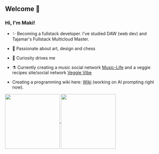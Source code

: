 ## Welcome 🌈

### Hi, I'm Maki!
- ✨ Becoming a fullstack developer. I've studied DAW (web dev) and Tajamar's Fullstack Multicloud Master.

- 🌌 Passionate about art, design and chess

- 🚀 Curiosity drives me

- ⚗️ Currently creating a music social network [Music-Life](https://github.com/spariva/Music-Life) and a veggie recipes site/social network [Veggie Vibe](https://github.com/spariva/VeggieVibe)
  
- Creating a programming wiki here: [Wiki](https://spariva.notion.site/spariva/Wiki-de-programaci-n-1cf2c133a0ee4155907f022d9fcf3315) (working on AI prompting right now).

<a href="https://github.com/spariva/Music-Life">
  <picture>
  <source
    srcset="https://github-readme-stats.vercel.app/api?username=spariva&hide=contribs&show_icons=true&theme=tokyonight&show=prs_merged_percentage&rank_icon=github&border_color=744cb0"
    media="(prefers-color-scheme: dark)"
  />
  <source
    srcset="https://github-readme-stats.vercel.app/api?username=spariva&hide=contribs&show_icons=true&theme=shadow_blue&show=prs_merged_percentage&rank_icon=github&border_color=b9edc3&bg_color=dafbe1&title_color=00bda3&text_color=b0a3e1&icon_color=00c3ae"
    media="(prefers-color-scheme: light), (prefers-color-scheme: no-preference)"
  />
    <img height=180 align="center" src="https://github-readme-stats.vercel.app/api?username=spariva&hide=contribs&show_icons=true&theme=calm&show=prs_merged_percentage&rank_icon=github&border_color=744cb0" />
  </picture>
</a>
<a href="https://github.com/spariva/DAW2">
  <picture>
    <source
      srcset="https://github-readme-stats.vercel.app/api/top-langs?username=spariva&hide_progress=true&langs_count=8&card_width=320&theme=tokyonight&border_color=744cb0"
      media="(prefers-color-scheme: dark)"
    />
    <source
      srcset="https://github-readme-stats.vercel.app/api/top-langs?username=spariva&hide_progress=true&langs_count=8&card_width=320&theme=shadow_blue&border_color=b9edc3&bg_color=dafbe1&title_color=00c3ae&text_color=a190dd"
      media="(prefers-color-scheme: light), (prefers-color-scheme: no-preference)"
    />
    <img height=180 align="center" src="https://github-readme-stats.vercel.app/api/top-langs?username=spariva&hide_progress=true&langs_count=8&card_width=320&theme=calm&border_color=744cb0" />
  </picture>
</a>
